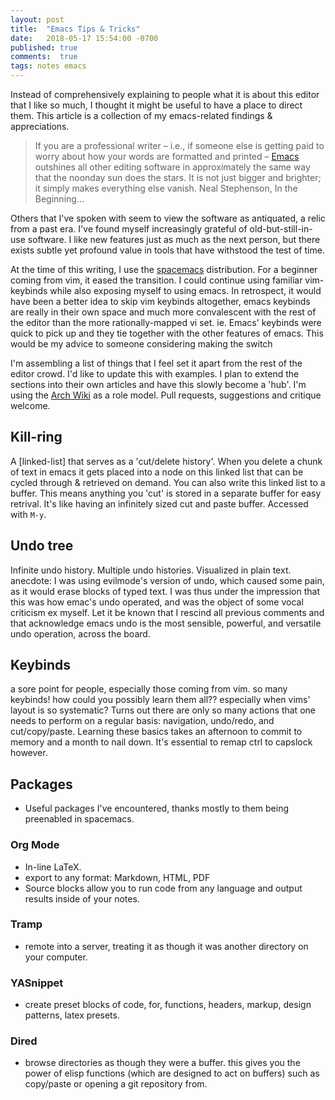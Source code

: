 ```yaml
---
layout: post
title:  "Emacs Tips & Tricks"
date:   2018-05-17 15:54:00 -0700
published: true
comments:  true
tags: notes emacs
---
```

Instead of comprehensively explaining to people what it is about this editor that I like so much, I thought it might be useful to have a place to direct them. This article is a collection of my emacs-related findings & appreciations.

>If you are a professional writer – i.e., if someone else is getting paid to worry about how your words are formatted and printed – [Emacs][emacs-main] outshines all other editing software in approximately the same way that the noonday sun does the stars. It is not just bigger and brighter; it simply makes everything else vanish.
>    Neal Stephenson, In the Beginning…

Others that I've spoken with seem to view the software as antiquated, a relic from a past era.
I've found myself increasingly grateful of old-but-still-in-use software. I like new features just as much as the next person, but there exists subtle yet profound value in tools that have withstood the test of time.

At the time of this writing, I use the [spacemacs][spacemacs-main] distribution. For a beginner coming from vim, it eased the transition. I could continue using familiar vim-keybinds while also exposing myself to using emacs. In retrospect, it would have been a better idea to skip vim keybinds altogether, emacs keybinds are really in their own space and much more convalescent with the rest of the editor than the more rationally-mapped vi set. ie. Emacs' keybinds were quick to pick up and they tie together with the other features of emacs. This would be my advice to someone considering making the switch

I'm assembling a list of things that I feel set it apart from the rest of the editor crowd. I'd like to update this with examples. I plan to extend the sections into their own articles and have this slowly become a 'hub'. I'm using the [Arch Wiki][archWiki] as a role model. Pull requests, suggestions and critique welcome.

## Kill-ring
A [linked-list] that serves as a 'cut/delete history'. When you delete a chunk of text in emacs it gets placed into a node on this linked list that can be cycled through & retrieved on demand. You can also write this linked list to a buffer. This means anything you 'cut' is stored in a separate buffer for easy retrival. It's like having an infinitely sized cut and paste buffer.
Accessed with `M-y`.

## Undo tree
Infinite undo history. Multiple undo histories. Visualized in plain text.
anecdote: I was using evilmode's version of undo, which caused some pain, as it would erase blocks of typed text. I was thus under the impression that this was how emac's undo operated, and was the object of some vocal criticism ex myself. Let it be known that I rescind all previous comments and that acknowledge emacs undo is the most sensible, powerful, and versatile undo operation, across the board.

## Keybinds
a sore point for people, especially those coming from vim. so many keybinds! how could you possibly learn them all?? especially when vims' layout is so systematic? Turns out there are only so many actions that one needs to perform on a regular basis: navigation, undo/redo, and cut/copy/paste. Learning these basics takes an afternoon to commit to memory and a month to nail down. It's essential to remap ctrl to capslock however. 

## Packages
- Useful packages I've encountered, thanks mostly to them being preenabled in spacemacs.

### Org Mode
- In-line LaTeX. 
- export to any format: Markdown, HTML, PDF
- Source blocks allow you to run code from any language and output results inside of your notes.

### Tramp
- remote into a server, treating it as though it was another directory on your computer.

### YASnippet
- create preset blocks of code, for, functions, headers, markup, design patterns, latex presets.

### Dired 
- browse directories as though they were a buffer. this gives you the power of elisp functions (which are designed to act on buffers) such as copy/paste or opening a git repository from.

[emacs-main]: https://www.gnu.org/software/emacs/
[spacemacs-main]: http://spacemacs.org/
[archWiki]: https://wiki.archlinux.org/
